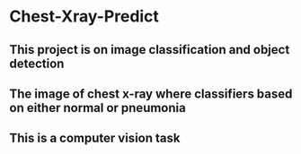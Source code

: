 # Chest-Xray-Predict
## This project is on image classification and object detection
## The image of chest x-ray where classifiers based on either normal or pneumonia
## This is a computer vision task 
